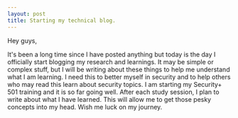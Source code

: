 ```yaml
---
layout: post
title: Starting my technical blog.
---
```


Hey guys,

It's been a long time since I have posted anything but today is the day I officially start blogging my research and learnings. It may be simple or complex stuff, but I will be writing about these things to help me understand what I am learning. I need this to better myself in security and to help others who may read this learn about security topics. I am starting my Security+ 501 training and it is so far going well. After each study session, I plan to write about what I have learned. This will allow me to get those pesky concepts into my head. Wish me luck on my journey.

